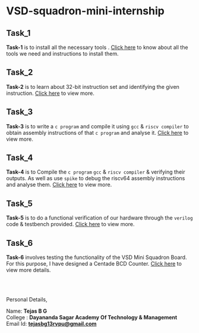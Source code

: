 # VSD-squadron-mini-internship


## Task_1

**Task-1** is to install all the necessary tools . [Click here](https://github.com/tejasbg19/VSD-squadron-mini-internship/blob/main/Task_1.md) to know about all the tools we need and instructions to install them.


## Task_2

**Task-2** is to learn about 32-bit instruction set and identifying the given instruction. [Click here](https://github.com/tejasbg19/VSD-squadron-mini-internship/blob/main/Task_2.md) to view more.


## Task_3

**Task-3** is to write a `c program` and compile it using `gcc` & `riscv compiler` to obtain assembly instructions of that `c program` and analyse it.
[Click here](https://github.com/tejasbg19/VSD-squadron-mini-internship/blob/main/Task_3.md) to view more.


## Task_4

**Task-4** is to Compile the `c program` `gcc` & `riscv compiler` & verifying their outputs. As well as use `spike` to debug the riscv64 assembly instructions and analyse them. 
[Click here](https://github.com/tejasbg19/VSD-squadron-mini-internship/blob/main/Task_4.md) to view more.


## Task_5

**Task-5** is to do a functional verification of our hardware through the `verilog` code & testbench provided.
[Click here](https://github.com/tejasbg19/VSD-squadron-mini-internship/blob/main/Task_5.md) to view more.


## Task_6

**Task-6** involves testing the functionality of the VSD Mini Squadron Board. For this purpose, I have designed a Centade BCD Counter. 
[Click here](https://github.com/tejasbg19/VSD-squadron-mini-internship/blob/main/Task_6.md) to view more details.


<br>
<br>

Personal Details,

Name: **Tejas B G**  <br>
College : **Dayananda Sagar Academy Of Technology & Management** <br>
Email Id: **tejasbg13rvpu@gmail.com**



